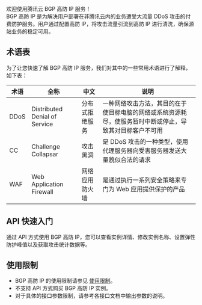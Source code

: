 欢迎使用腾讯云 BGP 高防 IP 服务！  
BGP 高防 IP 是为解决用户部署在非腾讯云内的业务遭受大流量 DDoS 攻击的付费防护服务。用户通过配置高防 IP，将攻击流量引流到高防 IP 进行清洗，确保源站业务的稳定可用。

## 术语表

为了让您快速了解 BGP 高防 IP 服务，我们对其中的一些常用术语进行了解释，如下表：

| 术语 |             全称              |      中文      |                             说明                             |
|-------| ----------------------------|----------------|------------------------------------------------------- |
| DDoS | Distributed Denial of Service | 分布式拒绝服务 | 一种网络攻击方法，其目的在于使目标电脑的网络或系统资源耗尽，使服务暂时中断或停止，导致其对目标客户不可用 |
|  CC  |      Challenge Collapsar      |    攻击黑洞    | 是 DDoS 攻击的一种类型，使用代理服务器向受害服务器发送大量貌似合法的请求 |
| WAF  |   Web Application Firewall    | 网络应用防火墙 |   是通过执行一系列安全策略来专门为 Web 应用提供保护的产品    |

## API 快速入门
通过 API 方式使用 BGP 高防 IP，您可以查看实例详情、修改实例名称、设置弹性防护峰值以及获取攻击统计数据等。

## 使用限制
- BGP 高防 IP 的使用限制请参见 [使用限制](https://cloud.tencent.com/document/product/1014/31108)。
- 不支持 API 方式购买 BGP 高防 IP 实例。
- 对于具体的接口参数限制，请参考各接口文档中输出参数的说明。

